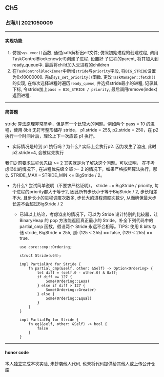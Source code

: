 ## Ch5

### 占海川 2021050009

----

#### 实现功能

1) 仿照`sys_exec()`函数, 通过path解析出elf文件; 仿照初始进程的创建过程, 调用TaskControlBlock::new(elf)创建子进程. 设置好
   子进程的parent, 将其加入到ready_queue中. 最后将child加入父进程的children
2) 在`TaskControlBlockInner`中新增`stride`与`priority`字段, 将`BIG_STRIDE`设置为0x10000000. 完成`sys_set_priority()`函数.
   更改`TaskManager::fetch()`的实现, 在每次选择进程时遍历`ready_queue`,
   并选择stride最小的进程, 记录其下标, 令stride加上`pass = BIG_STRIDE / priority`, 最后调用remove(index)返回进程.

----

#### 简答题

stride 算法原理非常简单，但是有一个比较大的问题。例如两个 pass = 10 的进程，使用 8bit 无符号整形储存 stride， p1.stride =
255, p2.stride = 250，在 p2 执行一个时间片后，理论上下一次应该 p1 执行。

- 实际情况是轮到 p1 执行吗？为什么?
  实际上会执行p2. 因为发生了溢出, 此时p2.stride=4, 会被优先执行

我们之前要求进程优先级 >= 2 其实就是为了解决这个问题。可以证明， 在不考虑溢出的情况下 , 在进程优先级全部 >= 2
的情况下，如果严格按照算法执行，那么 STRIDE_MAX – STRIDE_MIN <= BigStride / 2。

- 为什么? 尝试简单说明（不要求严格证明）。
  stride += BigStride / priority, 每个进程的priority都大于等于2, 因此所有步长小于等于BigStride / 2, 步长相差不大.
  且步长小的进程调度次数多, 步长大的进程调度次数少, 从而确保最大步长差不会超过BigStride / 2

  - 已知以上结论，考虑溢出的情况下，可以为 Stride 设计特别的比较器，让 BinaryHeap<Stride> 的 pop 方法能返回真正最小的
    Stride。补全下列代码中的 partial_cmp 函数，假设两个 Stride 永远不会相等。TIPS: 使用 8 bits 存储 stride, BigStride = 255,
    则: (125 < 255) == false, (129 < 255) == true.
    ```
    use core::cmp::Ordering;

    struct Stride(u64);
  
    impl PartialOrd for Stride {
        fn partial_cmp(&self, other: &Self) -> Option<Ordering> {
            let diff = (self.0 - other.0) & 0xff;
            if diff <= 127 {
                Some(Ordering::Less)
            } else if diff > 127 {
                Some(Ordering::Greater)
            } else {
                Some(Ordering::Equal)
            }
        }
    }
  
    impl PartialEq for Stride {
        fn eq(&self, other: &Self) -> bool {
            false
        }
    }
    ```

----

#### honor code

本人独立完成本次实验, 未抄袭他人代码, 也未将代码提供给其他人或上传公开仓库